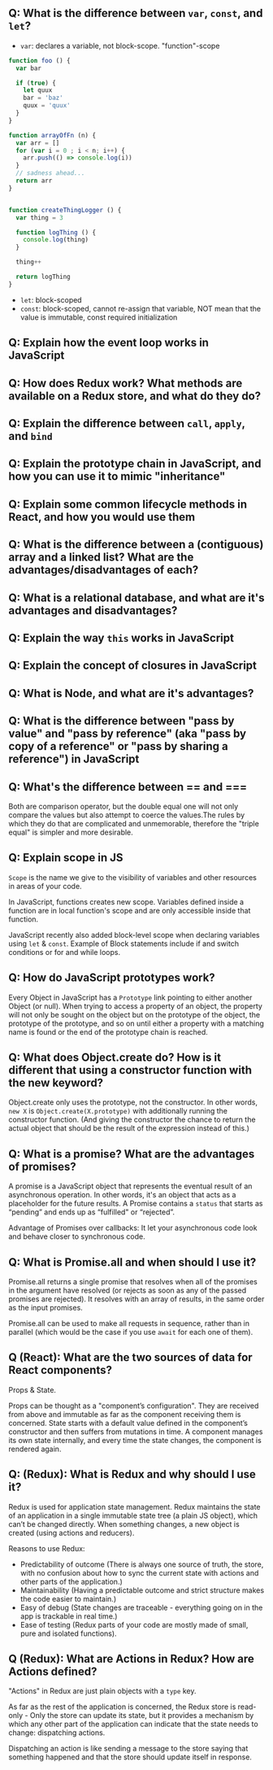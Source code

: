 ## Q: What is the difference between `var`, `const`, and `let`?
- `var`: declares a variable, not block-scope. "function"-scope

```javascript
function foo () {
  var bar

  if (true) {
    let quux
    bar = 'baz'
    quux = 'quux'
  }
}

function arrayOfFn (n) {
  var arr = []
  for (var i = 0 ; i < n; i++) {
    arr.push(() => console.log(i))
  }
  // sadness ahead...
  return arr
}


function createThingLogger () {
  var thing = 3

  function logThing () {
    console.log(thing)
  }

  thing++

  return logThing
}
```

- `let`: block-scoped
- `const`: block-scoped, cannot re-assign that variable, NOT mean that the value is immutable, const required initialization

## Q: Explain how the event loop works in JavaScript

## Q: How does Redux work? What methods are available on a Redux store, and what do they do?

## Q: Explain the difference between `call`, `apply`, and `bind`

## Q: Explain the prototype chain in JavaScript, and how you can use it to mimic "inheritance"

## Q: Explain some common lifecycle methods in React, and how you would use them

## Q: What is the difference between a (contiguous) array and a linked list? What are the advantages/disadvantages of each?

## Q: What is a relational database, and what are it's advantages and disadvantages?

## Q: Explain the way `this` works in JavaScript

## Q: Explain the concept of closures in JavaScript

## Q: What is Node, and what are it's advantages?

## Q: What is the difference between "pass by value" and "pass by reference" (aka "pass by copy of a reference" or "pass by sharing a reference") in JavaScript

## Q: What's the difference between == and ===
Both are comparison operator, but the double equal one will not only compare the values but also attempt to coerce the values.The rules by which they do that are complicated and unmemorable, therefore the "triple equal" is simpler and more desirable.

## Q: Explain scope in JS
`Scope` is the name we give to the visibility of variables and other resources in areas of your code.

In JavaScript, functions creates new scope. Variables defined inside a function are in local function's scope and are only accessible inside that function.

JavaScript recently also added block-level scope when declaring variables using `let` & `const`.
Example of Block statements include if and switch conditions or for and while loops.

## Q: How do JavaScript prototypes work?
Every Object in JavaScript has a `Prototype` link pointing to either another Object (or null). When trying to access a property of an object, the property will not only be sought on the object but on the prototype of the object, the prototype of the prototype, and so on until either a property with a matching name is found or the end of the prototype chain is reached.

## Q: What does Object.create do? How is it different that using a constructor function with the new keyword?
Object.create only uses the prototype, not the constructor. In other words, `new X` is `Object.create(X.prototype)` with additionally running the constructor function. (And giving the constructor the chance to return the actual object that should be the result of the expression instead of this.)

## Q: What is a promise? What are the advantages of promises?
A promise is a JavaScript object that represents the eventual result of an asynchronous operation. In other words, it's an object that acts as a placeholder for the future results. A Promise contains a `status` that starts as “pending” and ends up as “fulfilled" or “rejected”.

Advantage of Promises over callbacks: It let your asynchronous code look and behave closer to synchronous code.

## Q: What is Promise.all and when should I use it?
Promise.all returns a single promise that resolves when all of the promises in the argument have resolved (or rejects as soon as any of the passed promises are rejected). It resolves with an array of results, in the same order as the input promises.

Promise.all can be used to make all requests in sequence, rather than in parallel (which would be the case if you use `await` for each one of them).

## Q (React): What are the two sources of data for React components?
Props & State.

Props can be thought as a "component’s configuration". They are received from above and immutable as far as the component receiving them is concerned. State starts with a default value defined in the component’s constructor and then suffers from mutations in time. A component manages its own state internally, and every time the state changes, the component is rendered again.


## Q: (Redux): What is Redux and why should I use it?
Redux is used for application state management. Redux maintains the state of an application in a single immutable state tree (a plain JS object), which can’t be changed directly. When something changes, a new object is created (using actions and reducers).

Reasons to use Redux:
  * Predictability of outcome (There is always one source of truth, the store, with no confusion about how to sync the current state with actions and other parts of the application.)
  * Maintainability (Having a predictable outcome and strict structure makes the code easier to maintain.)
  * Easy of debug (State changes are traceable - everything going on in the app is trackable in real time.)
  * Ease of testing (Redux parts of your code are mostly made of small, pure and isolated functions).


## Q (Redux): What are Actions in Redux? How are Actions defined?
"Actions" in Redux are just plain objects with a `type` key. 

As far as the rest of the application is concerned, the Redux store is read-only - Only the store can update its state, but it provides a mechanism by which any other part of the application can indicate that the state needs to change: dispatching actions.

Dispatching an action is like sending a message to the store saying that something happened and that the store should update itself in response. 
